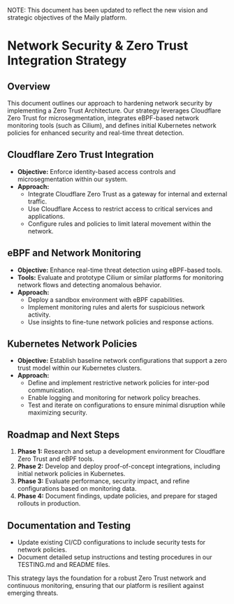 NOTE: This document has been updated to reflect the new vision and strategic objectives of the Maily platform.

# Network Security & Zero Trust Integration Strategy

## Overview
This document outlines our approach to hardening network security by implementing a Zero Trust Architecture. Our strategy leverages Cloudflare Zero Trust for microsegmentation, integrates eBPF-based network monitoring tools (such as Cilium), and defines initial Kubernetes network policies for enhanced security and real-time threat detection.

## Cloudflare Zero Trust Integration
- **Objective:** Enforce identity-based access controls and microsegmentation within our system.
- **Approach:**
  - Integrate Cloudflare Zero Trust as a gateway for internal and external traffic.
  - Use Cloudflare Access to restrict access to critical services and applications.
  - Configure rules and policies to limit lateral movement within the network.

## eBPF and Network Monitoring
- **Objective:** Enhance real-time threat detection using eBPF-based tools.
- **Tools:** Evaluate and prototype Cilium or similar platforms for monitoring network flows and detecting anomalous behavior.
- **Approach:**
  - Deploy a sandbox environment with eBPF capabilities.
  - Implement monitoring rules and alerts for suspicious network activity.
  - Use insights to fine-tune network policies and response actions.

## Kubernetes Network Policies
- **Objective:** Establish baseline network configurations that support a zero trust model within our Kubernetes clusters.
- **Approach:**
  - Define and implement restrictive network policies for inter-pod communication.
  - Enable logging and monitoring for network policy breaches.
  - Test and iterate on configurations to ensure minimal disruption while maximizing security.

## Roadmap and Next Steps
1. **Phase 1:** Research and setup a development environment for Cloudflare Zero Trust and eBPF tools.
2. **Phase 2:** Develop and deploy proof-of-concept integrations, including initial network policies in Kubernetes.
3. **Phase 3:** Evaluate performance, security impact, and refine configurations based on monitoring data.
4. **Phase 4:** Document findings, update policies, and prepare for staged rollouts in production.

## Documentation and Testing
- Update existing CI/CD configurations to include security tests for network policies.
- Document detailed setup instructions and testing procedures in our TESTING.md and README files.

This strategy lays the foundation for a robust Zero Trust network and continuous monitoring, ensuring that our platform is resilient against emerging threats. 